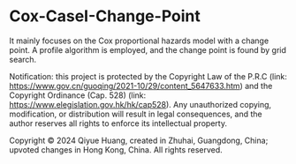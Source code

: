 # Cox-CaseI-Change-Point
It mainly focuses on the Cox proportional hazards model with a change point. A profile algorithm is employed, and the change point is found by grid search.

Notification:  this project is protected by the Copyright Law of the P.R.C (link: https://www.gov.cn/guoqing/2021-10/29/content_5647633.htm) and the Copyright Ordinance (Cap. 528) (link: https://www.elegislation.gov.hk/hk/cap528). Any unauthorized copying, modification, or distribution will result in legal consequences, and the author reserves all rights to enforce its intellectual property.

Copyright © 2024 Qiyue Huang, created in Zhuhai, Guangdong, China; upvoted changes in Hong Kong, China. All rights reserved.
